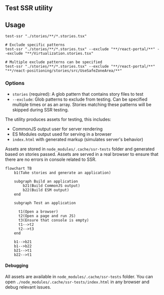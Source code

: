 ## Test SSR utility

## Usage

```shell
test-ssr "./stories/**/*.stories.tsx"

# Exclude specific patterns
test-ssr "./stories/**/*.stories.tsx" --exclude "**/react-portal/**" --exclude "**/Virtualization.stories.tsx"

# Multiple exclude patterns can be specified
test-ssr "./stories/**/*.stories.tsx" --exclude "**/react-portal/**" "**/react-positioning/stories/src/UseSafeZoneArea/**"
```

### Options

- `stories` (required): A glob pattern that contains story files to test
- `--exclude`: Glob patterns to exclude from testing. Can be specified multiple times or as an array. Stories matching these patterns will be skipped during SSR testing.

The utility produces assets for testing, this includes:

- CommonJS output user for server rendering
- ES Modules output used for serving in a browser
- `index.html` with generated markup (simulates server's behavior)

Assets are stored in `node_modules/.cache/ssr-tests` folder and generated based on stories passed. Assets are served in a real browser to ensure that there are no errors in console related to SSR.

```mermaid
flowchart TB
    b1(Take stories and generate an application)

    subgraph Build an application
        b21(Build CommonJS output)
        b22(Build ESM output)
    end

    subgraph Test an application

      t1(Open a browser)
      t2(Open a page and run JS)
      t3(Ensure that console is empty)
      t1-->t2
      t2-->t3
    end

    b1-->b21
    b1-->b22
    b21-->t1
    b22-->t1
```

#### Debugging

All assets are available in `node_modules/.cache/ssr-tests` folder. You can open `./node_modules/.cache/ssr-tests/index.html` in any browser and debug relevant issues.
